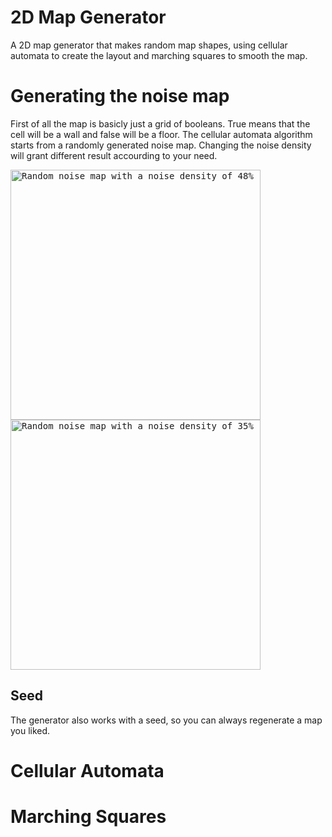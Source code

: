 # 2D Map Generator
A 2D map generator that makes random map shapes, using cellular automata to create the layout and marching squares
to smooth the map.

# Generating the noise map
First of all the map is basicly just a grid of booleans. True means that the cell will be a wall and false will be a floor.
The cellular automata algorithm starts from a randomly generated noise map. Changing the noise density will grant different result accourding to your need.

<kbd> 
  <img title="Random noise map with a noise density of 48%" src="https://user-images.githubusercontent.com/97389540/226625261-952c9ce4-9f15-42d0-b486-333de8e0f096.png" width="400"> 
</kbd>     
<kbd> 
  <img title="Random noise map with a noise density of 35%" src="https://user-images.githubusercontent.com/97389540/226629516-a4911e09-e46d-406b-b966-485f0fc146d5.png" width="400"> 
</kbd>

## Seed
The generator also works with a seed, so you can always regenerate a map you liked.

# Cellular Automata


# Marching Squares

